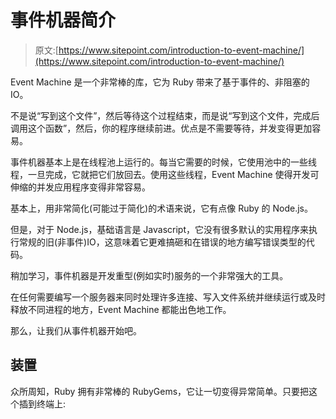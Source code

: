 # 事件机器简介

> 原文:[https://www.sitepoint.com/introduction-to-event-machine/](https://www.sitepoint.com/introduction-to-event-machine/)

Event Machine 是一个非常棒的库，它为 Ruby 带来了基于事件的、非阻塞的 IO。

不是说“写到这个文件”，然后等待这个过程结束，而是说“写到这个文件，完成后调用这个函数”，然后，你的程序继续前进。优点是不需要等待，并发变得更加容易。

事件机器基本上是在线程池上运行的。每当它需要的时候，它使用池中的一些线程，一旦完成，它就把它们放回去。使用这些线程，Event Machine 使得开发可伸缩的并发应用程序变得非常容易。

基本上，用非常简化(可能过于简化)的术语来说，它有点像 Ruby 的 Node.js。

但是，对于 Node.js，基础语言是 Javascript，它没有很多默认的实用程序来执行常规的旧(非事件)IO，这意味着它更难搞砸和在错误的地方编写错误类型的代码。

稍加学习，事件机器是开发重型(例如实时)服务的一个非常强大的工具。

在任何需要编写一个服务器来同时处理许多连接、写入文件系统并继续运行或及时释放不同进程的地方，Event Machine 都能出色地工作。

那么，让我们从事件机器开始吧。

## 装置

众所周知，Ruby 拥有非常棒的 RubyGems，它让一切变得异常简单。只要把这个插到终端上: